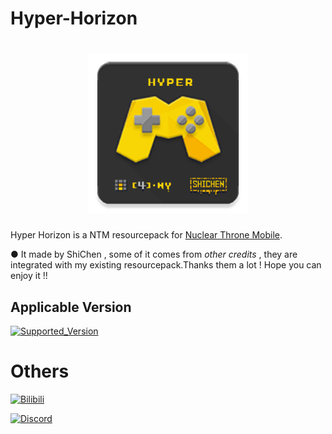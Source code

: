 # Hyper-Horizon

[<h1 align="center">
<img src="icon.png" 
     alt="icon" 
     height="256"></h1>](icon.png)

Hyper Horizon is a NTM resourcepack for [Nuclear Throne Mobile](https://toncho.itch.io/nuclear-throne-mobile).

● It made by ShiChen , some of it comes from *other credits* , they are integrated with my existing resourcepack.Thanks them a lot ! Hope you can enjoy it !!

## Applicable Version

[![Supported_Version](https://img.shields.io/badge/b2.6.1_build2616-505DDC?label=Supported_Game_Version&logo=itch.io)](https://toncho.itch.io/nuclear-throne-mobile)



# Others

[![Bilibili](https://img.shields.io/badge/%40ShiChen-B0466A?style=flat-square&logo=bilibili&logoColor=FFFFFF&labelColor=BF5E8F)](https://space.bilibili.com/420780210)

[![Discord](https://img.shields.io/badge/%40KCD_shichen-303885?style=flat-square&logo=discord&logoColor=FFFFFF&labelColor=505DDC)](https://discordapp.com/users/1030881575912615946)
